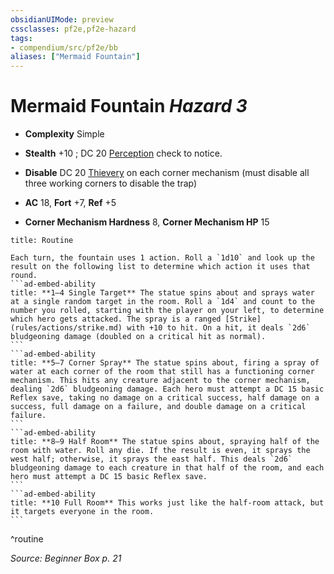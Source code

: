 ```yaml
---
obsidianUIMode: preview
cssclasses: pf2e,pf2e-hazard
tags:
- compendium/src/pf2e/bb
aliases: ["Mermaid Fountain"]
---
```

# Mermaid Fountain *Hazard 3*  

- **Complexity** Simple
- **Stealth** +10 ; DC 20 [Perception](compendium/skills.md#Perception) check to notice.  



- **Disable** DC 20 [Thievery](compendium/skills.md#Thievery) on each corner mechanism (must disable all three working corners to disable the trap)  

- **AC** 18, **Fort** +7, **Ref** +5
- **Corner Mechanism Hardness** 8, **Corner Mechanism HP** 15

````ad-pf2-summary
title: Routine

Each turn, the fountain uses 1 action. Roll a `1d10` and look up the result on the following list to determine which action it uses that round.
```ad-embed-ability
title: **1–4 Single Target** The statue spins about and sprays water at a single random target in the room. Roll a `1d4` and count to the number you rolled, starting with the player on your left, to determine which hero gets attacked. The spray is a ranged [Strike](rules/actions/strike.md) with +10 to hit. On a hit, it deals `2d6` bludgeoning damage (doubled on a critical hit as normal).
```
```ad-embed-ability
title: **5–7 Corner Spray** The statue spins about, firing a spray of water at each corner of the room that still has a functioning corner mechanism. This hits any creature adjacent to the corner mechanism, dealing `2d6` bludgeoning damage. Each hero must attempt a DC 15 basic Reflex save, taking no damage on a critical success, half damage on a success, full damage on a failure, and double damage on a critical failure.
```
```ad-embed-ability
title: **8–9 Half Room** The statue spins about, spraying half of the room with water. Roll any die. If the result is even, it sprays the west half; otherwise, it sprays the east half. This deals `2d6` bludgeoning damage to each creature in that half of the room, and each hero must attempt a DC 15 basic Reflex save.
```
```ad-embed-ability
title: **10 Full Room** This works just like the half-room attack, but it targets everyone in the room.
```
````
^routine

*Source: Beginner Box p. 21*
